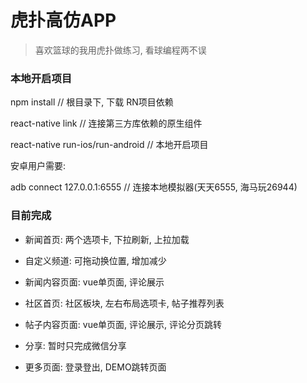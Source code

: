 # 虎扑高仿APP

> 喜欢篮球的我用虎扑做练习, 看球编程两不误

### 本地开启项目

npm install  // 根目录下, 下载 RN项目依赖

react-native link  // 连接第三方库依赖的原生组件

react-native run-ios/run-android  // 本地开启项目

安卓用户需要:

adb connect 127.0.0.1:6555  // 连接本地模拟器(天天6555, 海马玩26944)

### 目前完成

- 新闻首页: 两个选项卡, 下拉刷新, 上拉加载

- 自定义频道: 可拖动换位置, 增加减少

- 新闻内容页面: vue单页面, 评论展示

- 社区首页: 社区板块, 左右布局选项卡, 帖子推荐列表

- 帖子内容页面: vue单页面, 评论展示, 评论分页跳转

- 分享: 暂时只完成微信分享

- 更多页面: 登录登出, DEMO跳转页面
